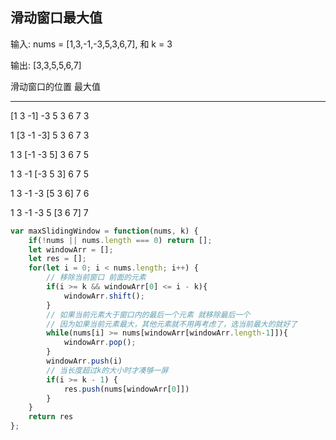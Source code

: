 ## 滑动窗口最大值 ##

输入: nums = [1,3,-1,-3,5,3,6,7], 和 k = 3

输出: [3,3,5,5,6,7] 


  滑动窗口的位置                最大值
---------------               -----
[1  3  -1] -3  5  3  6  7       3

1 [3  -1  -3] 5  3  6  7       3

1  3 [-1  -3  5] 3  6  7       5

1  3  -1 [-3  5  3] 6  7       5

1  3  -1  -3 [5  3  6] 7       6

1  3  -1  -3  5 [3  6  7]      7

```javascript
var maxSlidingWindow = function(nums, k) {
    if(!nums || nums.length === 0) return [];
    let windowArr = []; 
    let res = [];
    for(let i = 0; i < nums.length; i++) {
        // 移除当前窗口 前面的元素
        if(i >= k && windowArr[0] <= i - k){
            windowArr.shift();
        }
        // 如果当前元素大于窗口内的最后一个元素 就移除最后一个
        // 因为如果当前元素最大，其他元素就不用再考虑了，选当前最大的就好了
        while(nums[i] >= nums[windowArr[windowArr.length-1]]){
            windowArr.pop();
        }
        windowArr.push(i)
        // 当长度超过k的大小时才凑够一屏
        if(i >= k - 1) {
            res.push(nums[windowArr[0]])
        }
    }
    return res
};
```
